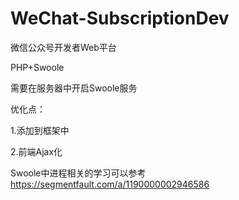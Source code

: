 # WeChat-SubscriptionDev
微信公众号开发者Web平台

PHP+Swoole

需要在服务器中开启Swoole服务

优化点：

1.添加到框架中

2.前端Ajax化

Swoole中进程相关的学习可以参考
https://segmentfault.com/a/1190000002946586